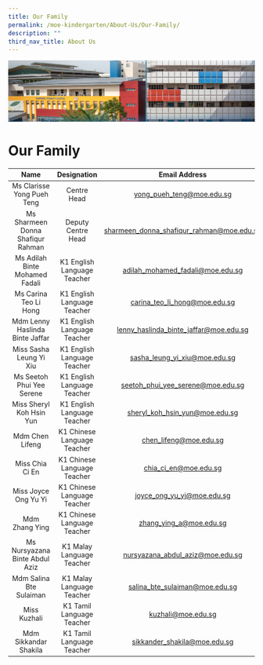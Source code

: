 ```yaml
---
title: Our Family
permalink: /moe-kindergarten/About-Us/Our-Family/
description: ""
third_nav_title: About Us
---
```

![](/images/mk%20kindergarten.jpg)

Our Family
==========

|                Name                |         Designation         |                Email Address               |
|:----------------------------------:|:---------------------------:|:------------------------------------------:|
|  Ms Clarisse Yong Pueh Teng        | Centre Head                 |  yong_pueh_teng@moe.edu.sg                 |
|  Ms Sharmeen Donna Shafiqur Rahman | Deputy Centre Head          |  sharmeen_donna_shafiqur_rahman@moe.edu.sg |
|  Ms Adilah Binte Mohamed Fadali    | K1 English Language Teacher |  adilah_mohamed_fadali@moe.edu.sg          |
|  Ms Carina Teo Li Hong             | K1 English Language Teacher |  carina_teo_li_hong@moe.edu.sg             |
|  Mdm Lenny Haslinda Binte Jaffar   | K1 English Language Teacher |  lenny_haslinda_binte_jaffar@moe.edu.sg    |
|  Miss Sasha Leung Yi Xiu           | K1 English Language Teacher |  sasha_leung_yi_xiu@moe.edu.sg             |
|  Ms Seetoh Phui Yee Serene         | K1 English Language Teacher |  seetoh_phui_yee_serene@moe.edu.sg         |
|  Miss Sheryl Koh Hsin Yun          | K1 English Language Teacher |  sheryl_koh_hsin_yun@moe.edu.sg            |
|  Mdm Chen Lifeng                   | K1 Chinese Language Teacher |  chen_lifeng@moe.edu.sg                    |
|  Miss Chia Ci En                   | K1 Chinese Language Teacher |  chia_ci_en@moe.edu.sg                     |
|  Miss Joyce Ong Yu Yi              | K1 Chinese Language Teacher |  joyce_ong_yu_yi@moe.edu.sg                |
|  Mdm Zhang Ying                    | K1 Chinese Language Teacher |  zhang_ying_a@moe.edu.sg                   |
|  Ms Nursyazana Binte Abdul Aziz    | K1  Malay Language Teacher  |  nursyazana_abdul_aziz@moe.edu.sg          |
|  Mdm Salina Bte Sulaiman           | K1 Malay Language Teacher   |  salina_bte_sulaiman@moe.edu.sg            |
|  Miss Kuzhali                      | K1 Tamil Language Teacher   |  kuzhali@moe.edu.sg                        |
|  Mdm Sikkandar Shakila             | K1 Tamil Language Teacher   |  sikkander_shakila@moe.edu.sg              |